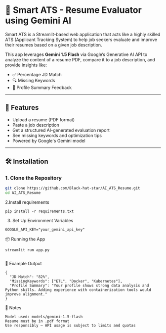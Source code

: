 # 🧠 Smart ATS - Resume Evaluator using Gemini AI

Smart ATS is a Streamlit-based web application that acts like a highly skilled ATS (Applicant Tracking System) to help job seekers evaluate and improve their resumes based on a given job description.

This app leverages **Gemini 1.5 Flash** via Google’s Generative AI API to analyze the content of a resume PDF, compare it to a job description, and provide insights like:

- ✅ Percentage JD Match  
- 🔍 Missing Keywords  
- 📝 Profile Summary Feedback

---

## 🚀 Features

- Upload a resume (PDF format)
- Paste a job description
- Get a structured AI-generated evaluation report
- See missing keywords and optimization tips
- Powered by Google's Gemini model

---

## 🛠️ Installation

### 1. Clone the Repository
```bash
git clone https://github.com/Black-hat-star/AI_ATS_Resume.git
cd AI_ATS_Resume

```
2.Install requirements
```
pip install -r requirements.txt

```
3. Set Up Environment Variables
```Create a .env file in the root directory and add your Google API key:
GOOGLE_API_KEY="your_gemini_api_key"

```
📦 Running the App
```
streamlit run app.py


```
🧪 Example Output
```
{
  "JD Match": "82%",
  "MissingKeywords": ["ETL", "Docker", "Kubernetes"],
  "Profile Summary": "Your profile shows strong data analysis and Python skills. Adding experience with containerization tools would improve alignment."
}

```
📝 Notes
```
Model used: models/gemini-1.5-flash
Resume must be in .pdf format
Use responsibly — API usage is subject to limits and quotas


